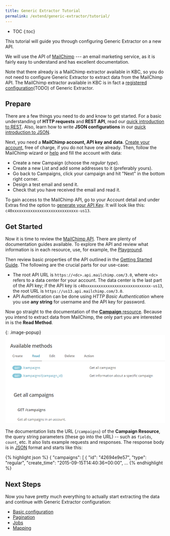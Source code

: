 ```yaml
---
title: Generic Extractor Tutorial
permalink: /extend/generic-extractor/tutorial/
---
```


* TOC
{:toc}

This tutorial will guide you through configuring Generic Extractor on a new API.

We will use the API of [MailChimp](https://mailchimp.com/) --- an email marketing service, as it is fairly 
easy to understand and has excellent documentation. 

Note that there already is a MailChimp extractor available in KBC, so you do not need to 
configure Generic Extractor to extract data from the MailChimp API.
The MailChimp extractor available in KBC is in fact a 
[registered configuration](/extend/generic-extractor/registering-generic-extractor)(TODO) of Generic Extractor.

## Prepare
There are a few things you need to do and know to get started. For a basic understanding of **HTTP
requests** and **REST API**, read our [quick introduction to REST](/extend/generic-extractor/tutorial/rest/). 
Also, learn how to write **JSON configurations** in our [quick introduction to JSON](/extend/generic-extractor/tutorial/json/).

Next, you need a **MailChimp account, API key and data**. [Create your account](https://login.mailchimp.com/signup/), 
free of charge, if you do not have one already. Then, follow the 
MailChimp wizard or [help](https://us13.admin.mailchimp.com/campaigns/) and fill the account with data:

- Create a new Campaign (choose the *regular type*). 
- Create a new List and add some addresses to it (preferably yours).
- Go back to Campaigns, click your campaign and hit "Next" in the bottom right corner.
- Design a test email and send it.
- Check that you have received the email and read it.

To gain access to the MailChimp API, go to your Account detail and under Extras find the option to 
[generate your API Key](http://kb.mailchimp.com/integrations/api-integrations/about-api-keys#Find-or-Generate-Your-API-Key). 
It will look like this: `c40xxxxxxxxxxxxxxxxxxxxxxxxxxxxx-us13`. 

## Get Started
Now it is time to review the [MailChimp API](http://developer.mailchimp.com/documentation/mailchimp/). 
There are plenty of documentation guides available. To explore the API and review what information is in 
each resource, use, for example, the [Playground](https://us1.api.mailchimp.com/playground/).

Then review basic properties of the API outlined in the 
[Getting Started Guide](http://developer.mailchimp.com/documentation/mailchimp/guides/get-started-with-mailchimp-api-3/#resources).
The following are the crucial parts for our use-case:

- The root API URL is `https://<dc>.api.mailchimp.com/3.0`, where `<dc>` refers to a data center for your
account. The data center is the last part of the API key; if the API key is 
`c40xxxxxxxxxxxxxxxxxxxxxxxxxxxxx-us13`, the root URL is `https://us13.api.mailchimp.com/3.0`.
- API Authentication can be done using *HTTP Basic Authentication* where you use **any string** for 
username and the API key for password.

Now go straight to the documentation of the 
[**Campaign** resource](http://developer.mailchimp.com/documentation/mailchimp/reference/campaigns/).
Because you intend to extract data from MailChimp, the only part you are interested in is the **Read Method**.

{: .image-popup}
![Screenshot - Read Campaign Documentation](/extend/generic-extractor/tutorial/mailchimp-api-docs-1.png)

The documentation lists the URL (`/campaigns`) of the **Campaign Resource**, the query string 
parameters (these go into the URL) -- such as `fields`, `count`, etc. It also lists example 
requests and responses. The response body is in [JSON](/extend/generic-extractor/tutorial/json) format and starts like this:

{% highlight json %}
{
  "campaigns": [
    {
      "id": "42694e9e57",
      "type": "regular",
      "create_time": "2015-09-15T14:40:36+00:00",
      ...
{% endhighlight %}

## Next Steps
Now you have pretty much everything to actually start extracting the data and 
continue with Generic Extractor configuration:

- [Basic configuration](/extend/generic-extractor/tutorial/basic/)
- [Pagination](/extend/generic-extractor/tutorial/pagination/)
- [Jobs](/extend/generic-extractor/tutorial/jobs/)
- [Mapping](/extend/generic-extractor/tutorial/mapping/)
